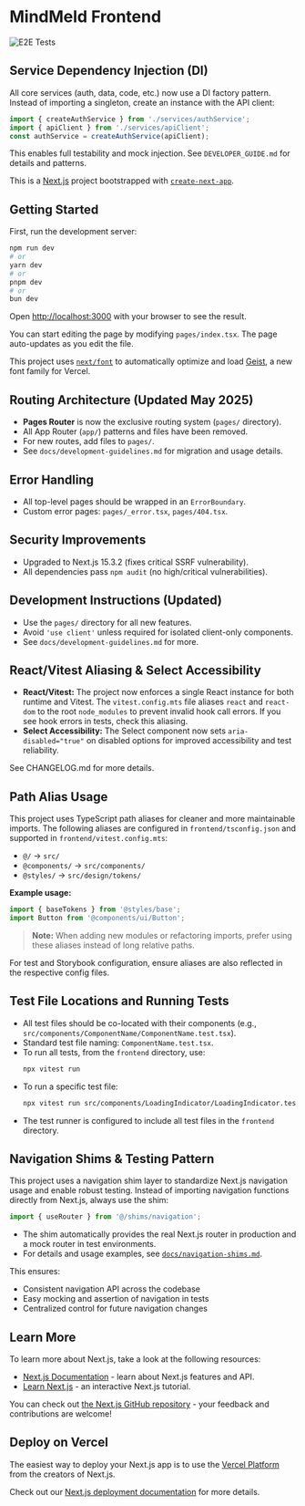 # MindMeld Frontend

![E2E Tests](https://github.com/YourOrg/MindMeld/actions/workflows/ci.yml/badge.svg?job=e2e-tests)

## Service Dependency Injection (DI)

All core services (auth, data, code, etc.) now use a DI factory pattern. Instead of importing a singleton, create an instance with the API client:

```ts
import { createAuthService } from './services/authService';
import { apiClient } from './services/apiClient';
const authService = createAuthService(apiClient);
```

This enables full testability and mock injection. See `DEVELOPER_GUIDE.md` for details and patterns.

<!-- Trivial change for CI/CD Phase 4 test PR -->

This is a [Next.js](https://nextjs.org) project bootstrapped with [`create-next-app`](https://nextjs.org/docs/app/api-reference/cli/create-next-app).

## Getting Started

First, run the development server:

```bash
npm run dev
# or
yarn dev
# or
pnpm dev
# or
bun dev
```

Open [http://localhost:3000](http://localhost:3000) with your browser to see the result.

You can start editing the page by modifying `pages/index.tsx`. The page auto-updates as you edit the file.

This project uses [`next/font`](https://nextjs.org/docs/app/building-your-application/optimizing/fonts) to automatically optimize and load [Geist](https://vercel.com/font), a new font family for Vercel.

## Routing Architecture (Updated May 2025)
- **Pages Router** is now the exclusive routing system (`pages/` directory).
- All App Router (`app/`) patterns and files have been removed.
- For new routes, add files to `pages/`.
- See `docs/development-guidelines.md` for migration and usage details.

## Error Handling
- All top-level pages should be wrapped in an `ErrorBoundary`.
- Custom error pages: `pages/_error.tsx`, `pages/404.tsx`.

## Security Improvements
- Upgraded to Next.js 15.3.2 (fixes critical SSRF vulnerability).
- All dependencies pass `npm audit` (no high/critical vulnerabilities).

## Development Instructions (Updated)
- Use the `pages/` directory for all new features.
- Avoid `'use client'` unless required for isolated client-only components.
- See `docs/development-guidelines.md` for more.

## React/Vitest Aliasing & Select Accessibility

- **React/Vitest:** The project now enforces a single React instance for both runtime and Vitest. The `vitest.config.mts` file aliases `react` and `react-dom` to the root `node_modules` to prevent invalid hook call errors. If you see hook errors in tests, check this aliasing.
- **Select Accessibility:** The Select component now sets `aria-disabled="true"` on disabled options for improved accessibility and test reliability.

See CHANGELOG.md for more details.

## Path Alias Usage

This project uses TypeScript path aliases for cleaner and more maintainable imports. The following aliases are configured in `frontend/tsconfig.json` and supported in `frontend/vitest.config.mts`:

- `@/` → `src/`
- `@components/` → `src/components/`
- `@styles/` → `src/design/tokens/`

**Example usage:**
```ts
import { baseTokens } from '@styles/base';
import Button from '@components/ui/Button';
```

> **Note:** When adding new modules or refactoring imports, prefer using these aliases instead of long relative paths.

For test and Storybook configuration, ensure aliases are also reflected in the respective config files.

## Test File Locations and Running Tests

- All test files should be co-located with their components (e.g., `src/components/ComponentName/ComponentName.test.tsx`).
- Standard test file naming: `ComponentName.test.tsx`.
- To run all tests, from the `frontend` directory, use:
  ```sh
  npx vitest run
  ```
- To run a specific test file:
  ```sh
  npx vitest run src/components/LoadingIndicator/LoadingIndicator.test.tsx
  ```
- The test runner is configured to include all test files in the `frontend` directory.

## Navigation Shims & Testing Pattern

This project uses a navigation shim layer to standardize Next.js navigation usage and enable robust testing. Instead of importing navigation functions directly from Next.js, always use the shim:

```ts
import { useRouter } from '@/shims/navigation';
```

- The shim automatically provides the real Next.js router in production and a mock router in test environments.
- For details and usage examples, see [`docs/navigation-shims.md`](./docs/navigation-shims.md).

This ensures:
- Consistent navigation API across the codebase
- Easy mocking and assertion of navigation in tests
- Centralized control for future navigation changes

## Learn More

To learn more about Next.js, take a look at the following resources:

- [Next.js Documentation](https://nextjs.org/docs) - learn about Next.js features and API.
- [Learn Next.js](https://nextjs.org/learn) - an interactive Next.js tutorial.

You can check out [the Next.js GitHub repository](https://github.com/vercel/next.js) - your feedback and contributions are welcome!

## Deploy on Vercel

The easiest way to deploy your Next.js app is to use the [Vercel Platform](https://vercel.com/new?utm_medium=default-template&filter=next.js&utm_source=create-next-app&utm_campaign=create-next-app-readme) from the creators of Next.js.

Check out our [Next.js deployment documentation](https://nextjs.org/docs/app/building-your-application/deploying) for more details.
